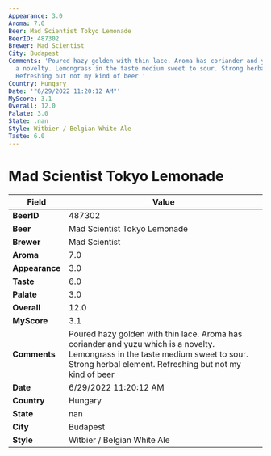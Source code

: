 ```yaml
---
Appearance: 3.0
Aroma: 7.0
Beer: Mad Scientist Tokyo Lemonade
BeerID: 487302
Brewer: Mad Scientist
City: Budapest
Comments: 'Poured hazy golden with thin lace. Aroma has coriander and yuzu which is
  a novelty. Lemongrass in the taste medium sweet to sour. Strong herbal element.
  Refreshing but not my kind of beer '
Country: Hungary
Date: '"6/29/2022 11:20:12 AM"'
MyScore: 3.1
Overall: 12.0
Palate: 3.0
State: .nan
Style: Witbier / Belgian White Ale
Taste: 6.0
---
```


# Mad Scientist Tokyo Lemonade

| Field         | Value |
|---------------|-------|
| **BeerID** | 487302 |
| **Beer** | Mad Scientist Tokyo Lemonade |
| **Brewer** | Mad Scientist |
| **Aroma** | 7.0 |
| **Appearance** | 3.0 |
| **Taste** | 6.0 |
| **Palate** | 3.0 |
| **Overall** | 12.0 |
| **MyScore** | 3.1 |
| **Comments** | Poured hazy golden with thin lace. Aroma has coriander and yuzu which is a novelty. Lemongrass in the taste medium sweet to sour. Strong herbal element. Refreshing but not my kind of beer  |
| **Date** | 6/29/2022 11:20:12 AM |
| **Country** | Hungary |
| **State** | nan |
| **City** | Budapest |
| **Style** | Witbier / Belgian White Ale |
